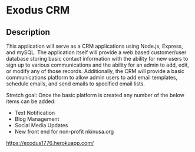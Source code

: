 # Exodus CRM

<h2>Description</h2>

This application will serve as a CRM applications using Node.js, Express, and mySQL. The application itself will provide a web based customer/user database storing basic contact information with the ability for new users to sign up to various communications and the ability for an admin to add, edit, or modify any of those records. Additionally, the CRM will provide a basic communications platform to allow admin users to add email templates, schedule emails, and send emails to specified email lists. 

Stretch goal: Once the basic platform is created any number of the below items can be added:
<ul>
  <li>Text Notification</li>
  <li>Blog Management</li>
  <li>Social Media Updates</li>
  <li>New front end for non-profit nkinusa.org</li>
</ul>

https://exodus1776.herokuapp.com/

